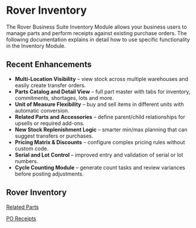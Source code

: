 # Rover Inventory

<PageHeader />

The Rover Business Suite Inventory Module allows your business users to manage parts and perform receipts against existing purchase orders. The following documentation explains in detail how to use specific functionality in the Inventory Module.

## Recent Enhancements

- **Multi-Location Visibility** – view stock across multiple warehouses and easily create transfer orders.
- **Parts Catalog and Detail View** – full part master with tabs for inventory, commitments, shortages, lots and more.
- **Unit of Measure Flexibility** – buy and sell items in different units with automatic conversion.
- **Related Parts and Accessories** – define parent/child relationships for upsells or required add-ons.
- **New Stock Replenishment Logic** – smarter min/max planning that can suggest transfers or purchases.
- **Pricing Matrix & Discounts** – configure complex pricing rules without custom code.
- **Serial and Lot Control** – improved entry and validation of serial or lot numbers.
- **Cycle Counting Module** – generate count tasks and review variances before posting adjustments.

## Rover Inventory

[Related Parts](related-parts/README.md)

[PO Receipts](receiving/README.md)